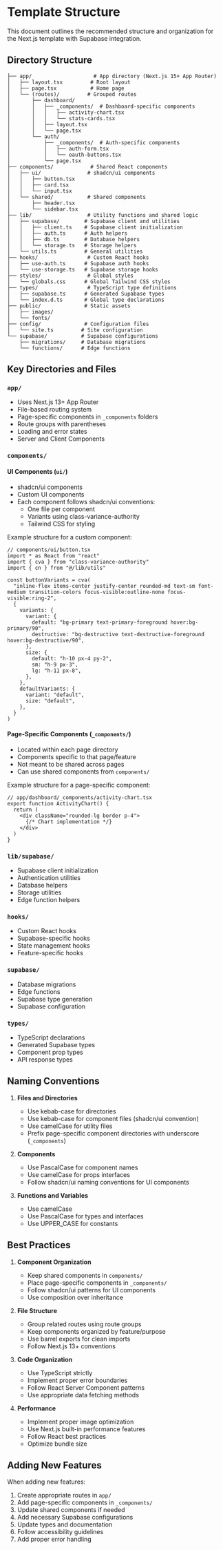 # Template Structure

This document outlines the recommended structure and organization for the Next.js template with Supabase integration.

## Directory Structure

```
├── app/                    # App directory (Next.js 15+ App Router)
│   ├── layout.tsx         # Root layout
│   ├── page.tsx           # Home page
│   └── (routes)/         # Grouped routes
│       ├── dashboard/
│       │   ├── _components/  # Dashboard-specific components
│       │   │   ├── activity-chart.tsx
│       │   │   └── stats-cards.tsx
│       │   ├── layout.tsx
│       │   └── page.tsx
│       └── auth/
│           ├── _components/  # Auth-specific components
│           │   ├── auth-form.tsx
│           │   └── oauth-buttons.tsx
│           └── page.tsx
├── components/            # Shared React components
│   ├── ui/               # shadcn/ui components
│   │   ├── button.tsx
│   │   ├── card.tsx
│   │   └── input.tsx
│   └── shared/           # Shared components
│       ├── header.tsx
│       └── sidebar.tsx
├── lib/                  # Utility functions and shared logic
│   ├── supabase/        # Supabase client and utilities
│   │   ├── client.ts    # Supabase client initialization
│   │   ├── auth.ts      # Auth helpers
│   │   ├── db.ts        # Database helpers
│   │   └── storage.ts   # Storage helpers
│   └── utils.ts         # General utilities
├── hooks/                # Custom React hooks
│   ├── use-auth.ts      # Supabase auth hooks
│   └── use-storage.ts   # Supabase storage hooks
├── styles/               # Global styles
│   └── globals.css      # Global Tailwind CSS styles
├── types/                # TypeScript type definitions
│   ├── supabase.ts      # Generated Supabase types
│   └── index.d.ts       # Global type declarations
├── public/              # Static assets
│   ├── images/
│   └── fonts/
├── config/              # Configuration files
│   └── site.ts         # Site configuration
└── supabase/           # Supabase configurations
    ├── migrations/     # Database migrations
    └── functions/      # Edge functions
```

## Key Directories and Files

### `app/`
- Uses Next.js 13+ App Router
- File-based routing system
- Page-specific components in `_components` folders
- Route groups with parentheses
- Loading and error states
- Server and Client Components

### `components/`
#### UI Components (`ui/`)
- shadcn/ui components
- Custom UI components
- Each component follows shadcn/ui conventions:
  - One file per component
  - Variants using class-variance-authority
  - Tailwind CSS for styling

Example structure for a custom component:
```tsx
// components/ui/button.tsx
import * as React from "react"
import { cva } from "class-variance-authority"
import { cn } from "@/lib/utils"

const buttonVariants = cva(
  "inline-flex items-center justify-center rounded-md text-sm font-medium transition-colors focus-visible:outline-none focus-visible:ring-2",
  {
    variants: {
      variant: {
        default: "bg-primary text-primary-foreground hover:bg-primary/90",
        destructive: "bg-destructive text-destructive-foreground hover:bg-destructive/90",
      },
      size: {
        default: "h-10 px-4 py-2",
        sm: "h-9 px-3",
        lg: "h-11 px-8",
      },
    },
    defaultVariants: {
      variant: "default",
      size: "default",
    },
  }
)
```

#### Page-Specific Components (`_components/`)
- Located within each page directory
- Components specific to that page/feature
- Not meant to be shared across pages
- Can use shared components from `components/`

Example structure for a page-specific component:
```tsx
// app/dashboard/_components/activity-chart.tsx
export function ActivityChart() {
  return (
    <div className="rounded-lg border p-4">
      {/* Chart implementation */}
    </div>
  )
}
```

### `lib/supabase/`
- Supabase client initialization
- Authentication utilities
- Database helpers
- Storage utilities
- Edge function helpers

### `hooks/`
- Custom React hooks
- Supabase-specific hooks
- State management hooks
- Feature-specific hooks

### `supabase/`
- Database migrations
- Edge functions
- Supabase type generation
- Supabase configuration

### `types/`
- TypeScript declarations
- Generated Supabase types
- Component prop types
- API response types

## Naming Conventions

1. **Files and Directories**
   - Use kebab-case for directories
   - Use kebab-case for component files (shadcn/ui convention)
   - Use camelCase for utility files
   - Prefix page-specific component directories with underscore (`_components`)

2. **Components**
   - Use PascalCase for component names
   - Use camelCase for props interfaces
   - Follow shadcn/ui naming conventions for UI components

3. **Functions and Variables**
   - Use camelCase
   - Use PascalCase for types and interfaces
   - Use UPPER_CASE for constants

## Best Practices

1. **Component Organization**
   - Keep shared components in `components/`
   - Place page-specific components in `_components/`
   - Follow shadcn/ui patterns for UI components
   - Use composition over inheritance

2. **File Structure**
   - Group related routes using route groups
   - Keep components organized by feature/purpose
   - Use barrel exports for clean imports
   - Follow Next.js 13+ conventions

3. **Code Organization**
   - Use TypeScript strictly
   - Implement proper error boundaries
   - Follow React Server Component patterns
   - Use appropriate data fetching methods

4. **Performance**
   - Implement proper image optimization
   - Use Next.js built-in performance features
   - Follow React best practices
   - Optimize bundle size

## Adding New Features

When adding new features:
1. Create appropriate routes in `app/`
2. Add page-specific components in `_components/`
3. Update shared components if needed
4. Add necessary Supabase configurations
5. Update types and documentation
6. Follow accessibility guidelines
7. Add proper error handling
``` 
